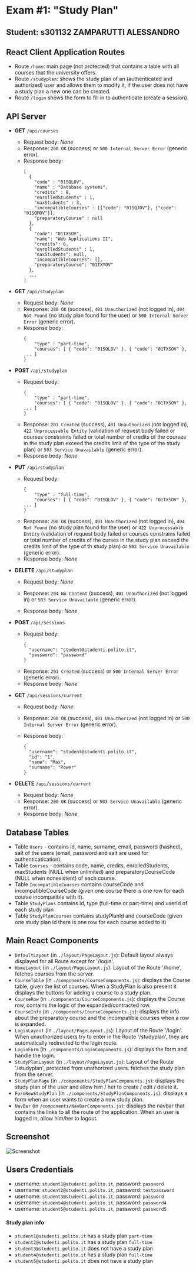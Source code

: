 # Exam #1: "Study Plan"
## Student: s301132 ZAMPARUTTI ALESSANDRO 

## **React Client Application Routes**

- Route `/home`: main page (not protected) that contains a table with all courses that the university offers.
- Route `/studyplan`: shows the study plan of an (authenticated and authorized) user and allows them to modify it, if the user does not have a study plan a new one can be created.
- Route `/login` shows the form to fill in to authenticate (create a session).


## **API Server**

- **GET** `/api/courses`
  - Request body: _None_
  - Response: `200 OK` (success) or `500 Internal Server Error` (generic error).
  - Response body: 
    ```
    [
      {
        "code" : "01SQLOV",
        "name" : "Database systems",
        "credits" : 8,
        "enrolledStudents" : 1,
        "maxStudents" : 3,
        "incompatibleCourses" : [{"code": "01SQJOV"}, {"code": "01SQMOV"}],
        "preparatoryCourse" : null
      },
      {
        "code": "01TXSOV",
        "name": "Web Applications II",
        "credits": 6,
        "enrolledStudents" : 1,
        "maxStudents": null,
        "incompatibleCourses": [],
        "preparatoryCourse": "01TXYOV"
      },
      ...  
    ]
    ```
- **GET** `/api/studyplan`
  - Request body: _None_
  - Response: `200 OK` (success), `401 Unauthorized` (not logged in), `404 Not Found` (no study plan found for the user) or `500 Internal Server Error` (generic error).
  - Response body:
    ```
    {
        "type" : "part-time",
        "courses": [ { "code": "01SQLOV" }, { "code": "01TXSOV" }, ... ]
    }
    ```

- **POST** `/api/studyplan`
  - Request body: 
    ```
    {
        "type" : "part-time",
        "courses": [ { "code": "01SQLOV" }, { "code": "01TXSOV" }, ... ]
    }
    ```
  - Response: `201 Created` (success), `401 Unauthorized` (not logged in), `422 Unprocessable Entity` (validation of request body failed or courses constraints failed or total number of credits of the courses in the study plan exceed the credits limit of the type of the study plan) or `503 Service Unavailable` (generic error).
  - Response body: _None_

- **PUT** `/api/studyplan`
  - Request body: 
    ```
    {
        "type" : "full-time",
        "courses": [ { "code": "01SQLOV" }, { "code": "01TXSOV" }, ... ]
    }
    ```
  - Response: `200 OK` (success), `401 Unauthorized` (not logged in), `404 Not Found` (no study plan found for the user) or `422 Unprocessable Entity` (validation of request body failed or courses constrains failed or total number of credits of the curses in the study plan exceed the credits limit of the type of th study plan) or `503 Service Unavailable` (generic error).
  - Response body: _None_

- **DELETE** `/api/studyplan`
  - Request body: _None_
  - Response: `204 No Content` (success), `401 Unauthorized` (not logged in) or `503 Service Unavailable` (generic error).

  - Response body: _None_

- **POST** `/api/sessions`
  - Request body:
    ```
    {
      "username": "student@studenti.polito.it",
      "password": "password"
    }
    ```
  - Response: `201 Created` (success) or `500 Internal Server Error` (generic error).
  - Response body: _None_

- **GET** `/api/sessions/current`
  - Request body: _None_ 
  - Response: `200 OK` (success), `401 Unauthorized` (not logged in) or `500 Internal Server Error` (generic error).

  - Response body:
    ```
    {
      "username": "student@studenti.polito.it",
      "id": "1",
      "name": "Max",
      "surname": "Power"
    }
    ```
- **DELETE** `/api/sessions/current`
  - Request body: _None_
  - Response: `200 OK` (success) or `503 Service Unavailable` (generic error).
  - Response body: _None_



## **Database Tables**

- Table `Users` - contains id, name, surname, email, password (hashed), salt of the users (email, password and salt are used for authenticatication).
- Table `Courses` - contains code, name, credits, enrolledStudents, maxStudents (NULL when unlimited) and preparatoryCourseCode (NULL when nonexistent) of each course.
- Table `IncompatibleCourses` contains courseCode and incompatibleCourseCode (given one course there is one row for each course incompatible with it).
- Table `StudyPlans` contains id, type (full-time or part-time) and userId of each study plan
- Table `StudyPlanCourses` contains studyPlanId and courseCode (given one study plan id there is one row for each course added to it)

## **Main React Components**

- `DefaultLayout` (in `./layout/PageLayout.js`): Default layout always displayed for all Route except for '/login'.
- `HomeLayout` (in `./layout/PageLayout.js`): Layout of the Route '/home', fetches courses from the server.
- `CourseTable` (in `./components/CourseComponents.js`): displays the Course table, given the list of courses. When a StudyPlan is also present it displays the buttons for adding a course to a study plan.
- `CourseRow` (in `./components/CourseComponents.js`): displays the Course row, contains the logic of the expanded/contracted row.
- `CourseInfo` (in `./components/CourseComponents.js`): displays the info about the preparatory course and the incompatible courses when a row is expanded.
- `LoginLayout` (in `./layout/PageLayout.js`): Layout of the Route '/login'. When unauthorized users try to enter in the Route '/studyplan', they are automatically redirected to the login route.
- `LoginForm` (in `./components/LoginComponents.js`): displays the form and handle the login.
- `StudyPlanLayout` (in `./layout/PageLayout.js`): Layout of the Route '/studyplan', protected from unathorized users. fetches the study plan from the server.
- `StudyPlanPage` (in `./components/StudyPlanComponents.js`): displays the study plan of the user and allow him / her to create / edit / delete it.
- `FormNewStudyPlan` (in `./components/StudyPlanComponents.js`): displays a form when an user wants to create a new study plan.
- `NavBar` (in `/components/NavBarComponents.js`): displays the navbar that contains the links to all the route of the application. When an user is logged in, allow him/her to logout. 




## **Screenshot**

![Screenshot](./img/screenshot.jpg)

## **Users Credentials**

- username: `student1@studenti.polito.it`, password: `password`
- username: `student2@studenti.polito.it`, password: `testpassword`
- username: `student3@studenti.polito.it`, password: `password`
- username: `student4@studenti.polito.it`, password: `password4`
- username: `student5@studenti.polito.it`, password: `password5`

#### **Study plan info**

- `student1@studenti.polito.it` has a study plan `part-time`
- `student2@studenti.polito.it` has a study plan `full-time`
- `student3@studenti.polito.it` does not have a study plan
- `student4@studenti.polito.it` has a study plan `full-time`
- `student5@studenti.polito.it` does not have a study plan
